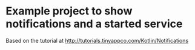 # Example project to show notifications and a started service

Based on the tutorial at http://tutorials.tinyappco.com/Kotlin/Notifications
